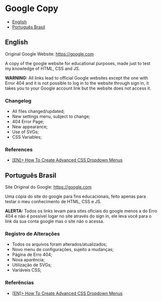 # Google Copy
* [English](#english)
* [Português Brasil](#português-brasil)



## English
Original Google Website: https://google.com

A copy of the google website for educational purposes, made just to test my knowledge of HTML, CSS and JS.

**WARNING:** All links lead to official Google websites except the one with Error 404 and it is not possible to log in to the website through sign in, it takes you to your Google account link but the website does not access it.

### Changelog
- All files changed/updated;
- New settings menu, subject to change;
- 404 Error Page;
- New appearance;
- Use of SVGs;
- CSS Variables;

### References
- [[EN]> How To Create Advanced CSS Dropdown Menus](https://youtu.be/S-VeYcOCFZw?si=W_ovcYtnf_U_Z4LN)



## Português Brasil
Site Original do Google: https://google.com

Uma cópia do site do google para fins educacionais, feito apenas para testar o meu conhecimento de HTML, CSS e JS.

**ALERTA:** Todos os links levam para sites oficiais do google menos a do Erro 404 e não é possível logar no site através do sign in, ele leva você para o link da sua conta google mas o site não o acessa.

### Registro de Alterações
- Todos os arquivos foram alterados/atualizados;
- Novo menu de configurações, sujeito a mudanças;
- Página de Erro 404;
- Nova aparência;
- Utilização de SVGs;
- Variáveis CSS;

### Referências
- [[EN]> How To Create Advanced CSS Dropdown Menus](https://youtu.be/S-VeYcOCFZw?si=W_ovcYtnf_U_Z4LN)